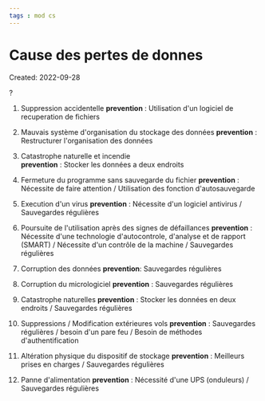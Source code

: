 ```yaml
---
tags : mod cs
---
```

# Cause des pertes de donnes
Created: 2022-09-28

?
1. Suppression accidentelle 
    **prevention** : Utilisation d'un logiciel de recuperation de fichiers
<!--SR:!2022-11-28,6,190-->

2. Mauvais système d'organisation du stockage des données 
   **prevention** : Restructurer l'organisation des données  

3. Catastrophe naturelle et incendie  
    **prevention** : Stocker les données a deux endroits

4. Fermeture du programme sans sauvegarde du fichier 
    **prevention** : Nécessite de faire attention / Utilisation des fonction d'autosauvegarde

5. Execution d'un virus 
    **prevention** : Nécessite d'un logiciel antivirus / Sauvegardes régulières 

6. Poursuite de l'utilisation après des signes de défaillances 
    **prevention** : Nécessite d'une technologie d'autocontrole, d'analyse et de rapport (SMART) / Nécessite d'un contrôle de la machine / Sauvegardes régulières

7.  Corruption des données
     **prevention**: Sauvegardes régulières

8. Corruption du micrologiciel
    **prevention** : Sauvegardes régulières
    
10. Catastrophe naturelles 
     **prevention** : Stocker les données en deux endroits / Sauvegardes régulières

11. Suppressions / Modification extérieures vols
     **prevention** : Sauvegardes régulières / besoin d'un pare feu / Besoin de méthodes d'authentification

12. Altération physique du dispositif de stockage
      **prevention** : Meilleurs prises en charges / Sauvegardes régulières  

13. Panne d'alimentation
      **prevention** : Nécessité d'une UPS (onduleurs) / Sauvegardes régulières